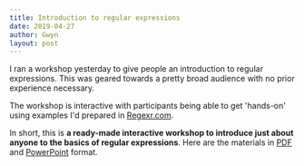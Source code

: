 ```yaml
---
title: Introduction to regular expressions
date: 2019-04-27
author: Gwyn
layout: post
---
```


I ran a workshop yesterday to give people an introduction to regular expressions. This was geared towards a pretty broad audience with no prior experience necessary. 

The workshop is interactive with participants being able to get 'hands-on' using examples I'd prepared in [Regexr.com](https://regexr.com/). 

In short, this is **a ready-made interactive workshop to introduce just about anyone to the basics of regular expressions**. Here are the materials in [PDF](/content/introduction-to-regular-expressions.pdf) and [PowerPoint](/content/introduction-to-regular-expressions.pptx) format.
